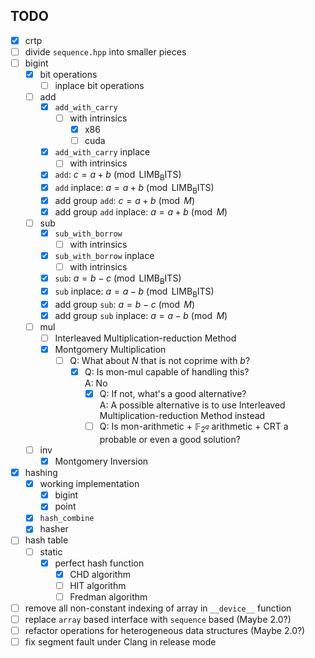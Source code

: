 ## TODO

- [x] crtp
- [ ] divide `sequence.hpp` into smaller pieces
- [ ] bigint
  - [x] bit operations
    - [ ] inplace bit operations
  - [ ] add
    - [x] `add_with_carry`
      - [ ] with intrinsics
        - [x] x86
        - [ ] cuda
    - [x] `add_with_carry` inplace
      - [ ] with intrinsics
    - [x] `add`: $c = a + b \pmod{\mathrm{LIMB_BITS}}$
    - [x] `add` inplace: $a = a + b \pmod{\mathrm{LIMB_BITS}}$
    - [x] add group `add`: $c = a + b \pmod{M}$
    - [x] add group `add` inplace: $a = a + b \pmod{M}$
  - [ ] sub
    - [x] `sub_with_borrow`
      - [ ] with intrinsics
    - [x] `sub_with_borrow` inplace
      - [ ] with intrinsics
    - [x] `sub`: $a = b - c \pmod{\mathrm{LIMB_BITS}}$
    - [x] `sub` inplace: $a = a - b \pmod{\mathrm{LIMB_BITS}}$
    - [x] add group `sub`: $a = b - c \pmod{M}$
    - [x] add group `sub` inplace: $a = a - b \pmod{M}$
  - [ ] mul
    - [ ] Interleaved Multiplication-reduction Method
    - [x] Montgomery Multiplication
      - [ ] Q: What about $N$ that is not coprime with $b$?
        - [x] Q: Is mon-mul capable of handling this?\
              A: No
          - [x] Q: If not, what's a good alternative?\
                A: A possible alternative is to use Interleaved Multiplication-reduction Method instead
          - [ ] Q: Is mon-arithmetic + $\mathbb{F}_{2^q}$ arithmetic + CRT a probable or even a good solution?
  - [ ] inv
    - [x] Montgomery Inversion
- [x] hashing
  - [x] working implementation
    - [x] bigint
    - [x] point
  - [x] `hash_combine`
  - [x] hasher
- [ ] hash table
  - [ ] static
    - [x] perfect hash function
      - [x] CHD algorithm
      - [ ] HIT algorithm
      - [ ] Fredman algorithm
- [ ] remove all non-constant indexing of array in `__device__` function
- [ ] replace `array` based interface with `sequence` based (Maybe 2.0?)
- [ ] refactor operations for heterogeneous data structures (Maybe 2.0?)
- [ ] fix segment fault under Clang in release mode
